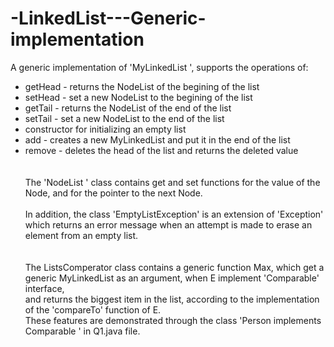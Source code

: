 # -LinkedList---Generic-implementation
A generic implementation of 'MyLinkedList <E>', supports the operations of:<br />
* getHead - returns the NodeList<E> of the begining of the list<br />
* setHead - set a new NodeList<E> to the begining of the list<br />
* getTail - returns the NodeList<E> of the end of the list<br />
* setTail - set a new NodeList<E> to the end of the list<br />
* constructor for initializing an empty list<br />
* add - creates a new MyLinkedList <E> and put it in the end of the list<br />
* remove - deletes the head of the list and returns the deleted value<br />
<br /><br />
The 'NodeList <E>' class contains get and set functions for the value of the Node, and for the pointer to the next Node.
<br /><br />
In addition, the class 'EmptyListException' is an extension of 'Exception' which returns an error message when an attempt is made to erase an element from an empty list.<br /><br />  
The ListsComperator class contains a generic function Max, which get a generic MyLinkedList<E> as an argument, when E implement 'Comparable' interface,<br />
and returns the biggest item in the list, according to the implementation of the 'compareTo' function of E.<br />
These features are demonstrated through the class 'Person implements Comparable <Person>' in Q1.java file. 
  
  
